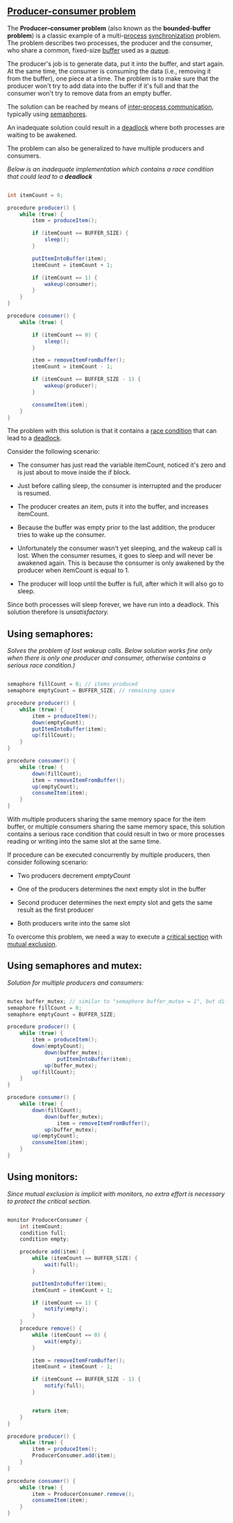 [Producer-consumer problem](https://en.wikipedia.org/wiki/Producer–consumer_problem)
-------------

The **Producer–consumer problem** (also known as the **bounded-buffer problem**) is a classic example of a multi-[process](https://en.wikipedia.org/wiki/Process_(computing)) [synchronization](https://en.wikipedia.org/wiki/Synchronization_(computer_science)) problem. The problem describes two processes, the producer and the consumer, who share a common, fixed-size [buffer](https://en.wikipedia.org/wiki/Buffer_(computer_science)) used as a [queue](https://en.wikipedia.org/wiki/Queue_(data_structure)).

The producer's job is to generate data, put it into the buffer, and start again. At the same time, the consumer is consuming the data (i.e., removing it from the buffer), one piece at a time. The problem is to make sure that the producer won't try to add data into the buffer if it's full and that the consumer won't try to remove data from an empty buffer.

The solution can be reached by means of [inter-process communication](https://en.wikipedia.org/wiki/Inter-process_communication), typically using [semaphores](https://en.wikipedia.org/wiki/Semaphore_(programming)).

An inadequate solution could result in a [deadlock](https://en.wikipedia.org/wiki/Deadlock) where both processes are waiting to be awakened.

The problem can also be generalized to have multiple producers and consumers.


*Below is an inadequate implementation which contains a race condition that could lead to a **deadlock***

```java

int itemCount = 0;

procedure producer() {
    while (true) {
        item = produceItem();

        if (itemCount == BUFFER_SIZE) {
            sleep();
        }

        putItemIntoBuffer(item);
        itemCount = itemCount + 1;

        if (itemCount == 1) {
            wakeup(consumer);
        }
    }
}

procedure consumer() {
    while (true) {

        if (itemCount == 0) {
            sleep();
        }

        item = removeItemFromBuffer();
        itemCount = itemCount - 1;

        if (itemCount == BUFFER_SIZE - 1) {
            wakeup(producer);
        }

        consumeItem(item);
    }
}

```

The problem with this solution is that it contains a [race condition](https://en.wikipedia.org/wiki/Race_condition) that can lead to a [deadlock](https://en.wikipedia.org/wiki/Deadlock). 

Consider the following scenario:

-   The consumer has just read the variable itemCount, noticed it's zero and is just about to move inside the if block.

-   Just before calling sleep, the consumer is interrupted and the producer is resumed.

-   The producer creates an item, puts it into the buffer, and increases itemCount.

-   Because the buffer was empty prior to the last addition, the producer tries to wake up the consumer.

-   Unfortunately the consumer wasn't yet sleeping, and the wakeup call is lost. When the consumer resumes, it goes to sleep and will never be awakened again. This is because the consumer is only awakened by the producer when itemCount is equal to 1.

-   The producer will loop until the buffer is full, after which it will also go to sleep.

Since both processes will sleep forever, we have run into a deadlock. This solution therefore is *unsatisfactory.*

**Using semaphores:** 
--------------

*Solves the problem of lost wakeup calls. Below solution works fine only when there is only one producer and consumer, otherwise contains a serious race condition.)*

```java

semaphore fillCount = 0; // items produced
semaphore emptyCount = BUFFER_SIZE; // remaining space

procedure producer() {
    while (true) {
        item = produceItem();
        down(emptyCount);
        putItemIntoBuffer(item);
        up(fillCount);
    }
}

procedure consumer() {
    while (true) {
        down(fillCount);
        item = removeItemFromBuffer();
        up(emptyCount);
        consumeItem(item);
    }
}

```

With multiple producers sharing the same memory space for the item buffer, or multiple consumers sharing the same memory space, this solution contains a serious race condition that could result in two or more processes reading or writing into the same slot at the same time.

If procedure can be executed concurrently by multiple producers, then consider following scenario:

-   Two producers decrement *emptyCount*

-   One of the producers determines the next empty slot in the buffer

-   Second producer determines the next empty slot and gets the same result as the first producer

-   Both producers write into the same slot

To overcome this problem, we need a way to execute a [critical section](https://en.wikipedia.org/wiki/Critical_section) with [mutual exclusion](https://en.wikipedia.org/wiki/Mutual_exclusion). 

**Using semaphores and mutex:** 
----------------
*Solution for multiple producers and consumers:*

```java

mutex buffer_mutex; // similar to "semaphore buffer_mutex = 1", but different (see notes below)
semaphore fillCount = 0;
semaphore emptyCount = BUFFER_SIZE;

procedure producer() {
    while (true) {
        item = produceItem();
        down(emptyCount);
            down(buffer_mutex);
                putItemIntoBuffer(item);
            up(buffer_mutex);
        up(fillCount);
    }
}

procedure consumer() {
    while (true) {
        down(fillCount);
            down(buffer_mutex);
                item = removeItemFromBuffer();
            up(buffer_mutex);
        up(emptyCount);
        consumeItem(item);
    }
}

```

**Using monitors:** 
-----------
*Since mutual exclusion is implicit with monitors, no extra effort is necessary to protect the critical section.*

```java

monitor ProducerConsumer {
    int itemCount;
    condition full;
    condition empty;

    procedure add(item) {
        while (itemCount == BUFFER_SIZE) {
            wait(full);
        }

        putItemIntoBuffer(item);
        itemCount = itemCount + 1;

        if (itemCount == 1) {
            notify(empty);
        }
    }
    procedure remove() {
        while (itemCount == 0) {
            wait(empty);
        }

        item = removeItemFromBuffer();
        itemCount = itemCount - 1;

        if (itemCount == BUFFER_SIZE - 1) {
            notify(full);
        }


        return item;
    }
}

procedure producer() {
    while (true) {
        item = produceItem();
        ProducerConsumer.add(item);
    }
}

procedure consumer() {
    while (true) {
        item = ProducerConsumer.remove();
        consumeItem(item);
    }
}

```